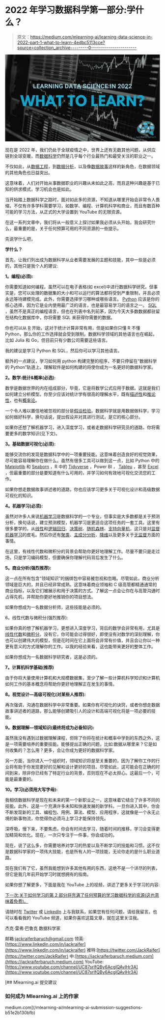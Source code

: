 # 2022 年学习数据科学第一部分:学什么？

> 原文：<https://medium.com/mlearning-ai/learning-data-science-in-2022-part-1-what-to-learn-4edbc5113cce?source=collection_archive---------0----------------------->

![](img/62b6358fb9511bdac3279293b9e50a43.png)

现在是 2022 年，我们仍处于全球疫情之中，世界上还有无数其他问题，从供应链到全球变暖，而[数据科学](https://en.wikipedia.org/wiki/Data_science)仍然是几乎每个行业最热门和最受关注的职业之一。

不仅如此，从[数据工程](https://en.wikipedia.org/wiki/Information_engineering)，到[数据分析](https://en.wikipedia.org/wiki/Data_analysis)，以及像[数据故事](https://www.forbes.com/sites/brentdykes/2016/03/31/data-storytelling-the-essential-data-science-skill-everyone-needs/?sh=7706c91852ad)这样的新角色，在数据领域的其他角色也日益突出。

这意味着，人们对开始从事数据职业的兴趣从未如此之高，而且这种兴趣是基于已知的供求模式，学习机会也是如此。

当开始踏上数据科学之路时，面对如此多的资源，不知道从哪里开始会非常令人畏缩，不仅有许多学科需要学习，如数学、编程、计算机科学和商业，而且有数百种可能的学习方法，从正式的大学设置到 YouTube 的无限资源。

在这一系列文章中，我们将从一般意义上探讨如果我必须从头开始，我会研究什么，最重要的是，关于任何预算可用的不同资源的一些提示。

先说学什么吧，

**学什么？**

首先，让我们列出成为数据科学从业者需要发展的主题和技能，其中一些是必须的，其他只是我个人的建议:

**1。编程(必须):**

你需要知道如何编程。虽然可以在电子表格(如 excel)中进行数据科学研究，但事实是，您可以处理的数据集的大小和可以运行的算法都将受到严重限制，并且必须永远等待建模完成。此外，你需要选择学习哪种或哪些语言。 [Python](https://en.wikipedia.org/wiki/Python_(programming_language)) 应该是你的核心选择，因为它是业内使用最广泛的语言，也是最容易学习的语言之一。 [SQL](https://en.wikipedia.org/wiki/SQL) ，虽然不是真正的编程语言，但也在列表中名列前茅，因为今天大多数数据都驻留在结构化数据库中，你将需要 SQL 来获得你需要的数据。

你也可以从 [R](https://en.wikipedia.org/wiki/R_(programming_language)) 开始，这对于统计计算非常有用，但是如果你只懂 R 不懂 Python，那么你的工作选择就会受到限制。数据科学领域的其他语言也在崛起，比如 Julia 和 Go，但目前只有少数公司需要这些语言。

我的建议是学习 Python 和 SQL，然后你可以学习其他语言。

额外的一点建议，学习如何用 python 构建完整的程序，不要只停留在“数据科学的 Python”轨道上。理解软件是如何构建的将使你成为一名更好的数据科学家。

**2。数学:统计&概率(必选):**

数学是数据世界的内在组成部分，毕竟，它是将数学公式应用于数据。这就是我们如何建立分析模型。你至少应该对统计学有很高的理解水平，既有[描述性](https://en.wikipedia.org/wiki/Descriptive_statistics)和[推论性](https://en.wikipedia.org/wiki/Statistical_inference)，也有[概率论](https://en.wikipedia.org/wiki/Probability_theory)。

一个令人难以置信地被忽视的部分是[假设检验](https://en.wikipedia.org/wiki/Statistical_hypothesis_testing)。数据科学就是用数据做科学，学习如何做好科学，换句话说，提出假设并对其进行测试，是它的核心部分。

如果你还想了解机器学习，进入深度学习，或者走数据科学研究员的道路，你将需要更多的数学知识(见下文)。

**3。基础数据可视化(必须):**

能够交流你的发现是数据科学中的一项重要技能。这意味着创造良好的视觉效果，尽可能容易理解你在做什么。虽然有很多工具可以做到这一点，比如 Python 中的 [Matplotlib](https://en.wikipedia.org/wiki/Matplotlib) 和 [Seaborn](https://seaborn.pydata.org/) ，R 中的 [Tidyverse](https://en.wikipedia.org/wiki/Tidyverse) ，Power BI ， [Tableu](https://en.wikipedia.org/wiki/Tableau_Software) ，甚至 [Excel](https://en.wikipedia.org/wiki/Microsoft_Excel) ，但最重要的部分是要知道有什么可用的，并学习如何有效地可视化交流您的工作。

如果你想走数据故事讲述者的道路，你也应该学习更多关于可视化设计和高级数据可视化的知识。

**4。机器学习(必须):**

虽然对许多人来说[机器学习](https://en.wikipedia.org/wiki/Machine_learning)是数据科学的一个专业，但事实是大多数都是关于预测分析，换句话说，建立预测模型，机器学习是更适合这项任务的一套工具。这里有很多要学的，从[线性](https://en.wikipedia.org/wiki/Linear_regression)和[逻辑回归](https://en.wikipedia.org/wiki/Logistic_regression)、[决策树](https://en.wikipedia.org/wiki/Decision_tree)、[随机森林](https://en.wikipedia.org/wiki/Random_forest)、[支持向量机](https://en.wikipedia.org/wiki/Support-vector_machine)，这只是对[监督机器学习](https://en.wikipedia.org/wiki/Supervised_learning)的皮毛。然后你还有[聚类](https://en.wikipedia.org/wiki/Cluster_analysis)、[主成分分析](https://en.wikipedia.org/wiki/Principal_component_analysis)、[降维](https://en.wikipedia.org/wiki/Dimensionality_reduction)以及更多关于[无监督](https://en.wikipedia.org/wiki/Unsupervised_learning)方面的事情。

在这里，有线性代数和微积分的背景会帮助你更好地理解工作。尽量不要只是走过场，只是学习编码模型，但要确保你理解代码背后发生了什么。

**5。商业分析(强烈推荐):**

这一点在所有包含“领域知识”的捆绑包中容易被忽视和忽略。尽管如此，商业分析领域是巨大的，并且已经非常成熟。这意味着商业领袖和 C 级高管都精通通常的商业指标，以及它们被展示和用于决策的方式。了解这一点会让你在与高管沟通时占得先机，并帮助你更好地推销你的项目想法。

如果你想成为一名数据分析师，这些技能是必须的。

6。线性代数与微积分(强烈推荐):

如果你真的想了解机器学习，更想进入深度学习，背后的数学会非常有用，尤其是[线性代数](https://en.wikipedia.org/wiki/Linear_algebra)和[微积分](https://en.wikipedia.org/wiki/Calculus)。没有它，你可能会过得很好，即使没有对数学的深刻理解，你也可以创建伟大的模型，但是花时间在它上面将会非常有价值，并且会让你以一种更有意义的方式理解你的工作。以我的经验来看，这也能带来更好的整体工作。

如果你想成为一名数据科学研究者，这是必须的。

**7。计算机科学基础(推荐)**

由于你将大量使用计算机和大规模数据集，至少了解一些计算机科学知识和计算机如何工作的基本概念将帮助你更好地理解正在发生的事情。

**8。视觉设计—高级可视化(对某些人推荐):**

再次强调，沟通在数据科学中非常重要。如果你有可视化的诀窍，或者你想走数据故事讲述者的道路，那么能够创建吸引人的设计和高端可视化将是一项必要的技能。

**9。数据理解—领域知识(最终将成为必备知识):**

虽然我没有遇到过数据理解课程，但除了你将在统计和概率中学到的东西之外，这是一项需要培养的重要技能。能够提出正确的问题，比如:数据从哪里来？它是如何收集的？怎么用？更多，会让你成为更好的数据科学家。

另一方面，当你进入一个组织时，领域知识将是至关重要的，因为了解你工作的行业将有助于你发现更好的见解和设计更好的项目。尽管如此，这可能会在正确的时间到来，除非你已经有了特定行业的背景，否则现在不必太担心。这最后一个，可能是最重要的。

**10。学习(必须用大写字母):**

我相信数据科学是现在和未来的第一个新职业之一，这意味着它结合了许多不同的技能。此外，这是一个充满许多未知和快速发展的新学科。一旦你进入其中，你会不断发现新的工具、编程包、用例、算法、模型、应用程序，这就像是一个永无止境的新事物流，你觉得你必须马上学习才能保持领先。

深呼吸，慢下来，不要焦虑。你会有时间去学习，随着时间的推移，学习会变得更加精简和优化。现在，一次只专注于一件事，你会成功的。

现在，说了这么多，你需要培养对学习的热爱以及不断学习的技能和习惯。这不仅是数据科学家的一项伟大技能，也是所有人的一项技能，无论你走的是什么职业道路。

现在我们有了它，虽然我能想到许多其他有用的东西，这绝不是一个详尽的列表，但它是我几年前开始学习时就想拥有的指南。

如果你想了解更多，下面是我在 YouTube 上的视频，讲述了更多关于学习的内容:

[下一次:关于如何学习的第 2 部分将充满了任何预算的学习数据科学的资源(这也意味着免费)。](/mlearning-ai/learning-data-science-in-2022-part-2-how-to-learn-eda02c341a39)

请随时在 [Twitter](https://twitter.com/JackRaifer) 或 [LinkedIn](https://www.linkedin.com/in/jackraifer) 上与我联系，如果您有任何问题，请给我留言。也可以看看我的 YouTube 频道，如果你喜欢这篇文章，就在这里关注我。

杰克·雷弗·巴鲁克
数据科学家

邮箱:[jackraiferbaruch@gmail.com](mailto:jackraiferbaruch@gmail.com)
领英:[https://www.linkedin.com/in/jackraifer](https://www.linkedin.com/in/jackraifer)
推特:[https://twitter.com/JackRaifer](https://twitter.com/JackRaifer)
中:[https://jackraiferbaruch.medium.com](https://jackraiferbaruch.medium.com)
YouTube:[https://www.youtube.com/channel/UC87srlfQBy6AcglQAvlHr3A](https://www.youtube.com/channel/UC87srlfQBy6AcglQAvlHr3A)

[](/mlearning-ai/mlearning-ai-submission-suggestions-b51e2b130bfb) [## Mlearning.ai 提交建议

### 如何成为 Mlearning.ai 上的作家

medium.com](/mlearning-ai/mlearning-ai-submission-suggestions-b51e2b130bfb)